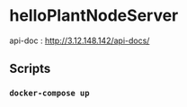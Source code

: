 # helloPlantNodeServer

api-doc : http://3.12.148.142/api-docs/

## Scripts

### `docker-compose up`

